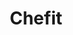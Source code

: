 ---
title: Chefit
crosslinks:
- KitchenConfidential
- chefknives
- CulinaryPlating
- kitchenconfidential
- maui
- lifelong_learning
- AskCulinary
- ramen
- thatpeelingfeeling
- food
- Cooking
- dogs
- livven
- Portland
- BreadMachines
---